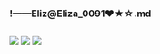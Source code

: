 ### !——Eliz@Eliza_0091❤★☆.md
![]()

![](https://pbs.twimg.com/media/EA4jSfwUcAAdAwN?format=jpg&name=large)
![](https://pbs.twimg.com/media/EA4jSfwU0AE18uE?format=jpg&name=large)
![](https://pbs.twimg.com/media/EA4hXlDUIAIc_1D?format=jpg&name=large)
